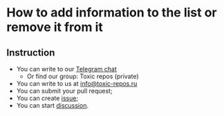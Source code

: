 # How to add information to the list or remove it from it

## Instruction

- You can write to our [Telegram chat](https://t.me/g1l2a)
  - Or find our group: Toxic repos (private)
- You can write to us at info@toxic-repos.ru
- You can submit your pull request;
- You can create [issue](https://github.com/stravnik/toxic-repos/issues/new);
- You can start [discussion](https://github.com/stravnik/toxic-repos/discussions/new).
